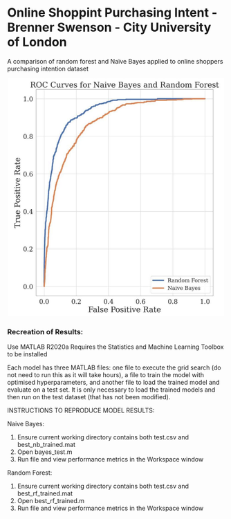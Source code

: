 # Online Shoppint Purchasing Intent - Brenner Swenson - City University of London
A comparison of random forest and Naïve Bayes applied to online shoppers purchasing intention dataset

<p align="center">
  <img src="assets/ROC_curve.JPG" width="500" title="hover text">
</p>

### Recreation of Results:
Use MATLAB R2020a
Requires the Statistics and Machine Learning Toolbox to be installed

Each model has three MATLAB files: one file to execute the grid search (do not need to run this as it will take hours), 
a file to train the model with optimised hyperparameters, and another file to load the trained model and evaluate on a test set. 
It is only necessary to load the trained models and then run on the test dataset (that has not been modified).

INSTRUCTIONS TO REPRODUCE MODEL RESULTS:

Naive Bayes:
1. Ensure current working directory contains both test.csv and best_nb_trained.mat
2. Open bayes_test.m 
3. Run file and view performance metrics in the Workspace window


Random Forest:
1. Ensure current working directory contains both test.csv and best_rf_trained.mat
2. Open best_rf_trained.m 
3. Run file and view performance metrics in the Workspace window

